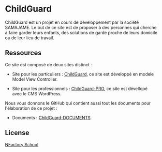 # ChildGuard

ChildGuard est un projet en cours de développement par la société SAMAJAME. Le but de ce site est de proposer à des personnes qui cherche à faire garder leurs enfants, des solutions de garde proche de leurs domicile ou de leur lieu de travail. 

## Ressources
Ce site est composé de deux sites distinct : 
- Site pour les particuliers : [ChildGuard](https://github.com/Janssen76140/childguard-samajame/tree/master), ce site est développé en modele Model View Controller. 

- Site pour les professionnels : [ChildGuard-PRO](https://github.com/Janssen76140/childguard-wp), ce site est dévellopé avec le CMS WordPress. 

Nous vous donnons le GitHub qui contient aussi tout les documents pour l'élaboration de ce projet : 

- Documents : [ChildGuard-DOCUMENTS](https://github.com/Janssen76140/childguard-samajame-Doc).

## License
[NFactory School](https://nfactory.school/)
